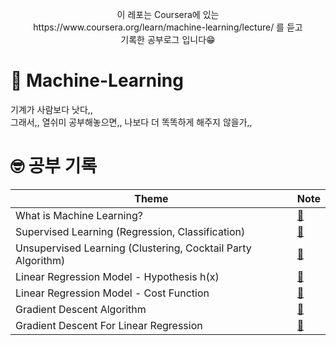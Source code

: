  <p align="center"> 
  이 레포는 Coursera에 있는<br>
 https://www.coursera.org/learn/machine-learning/lecture/ 를 듣고<br>
기록한 공부로그 입니다😁<br> </p>

# 👾 Machine-Learning

기계가 사람보다 낫다,,<br>
그래서,, 열쉬미 공부해놓으면,, 나보다 더 똑똑하게 해주지 않을가,,<br>


# 🤓 공부 기록
| Theme                     | Note                                                         |
| ------------------------- | ------------------------------------------------------------ |
| What is Machine Learning? | [📝](https://velog.io/@mindyeoi/Machine-Learning-What-is-Machine-Learning) |
| Supervised Learning (Regression, Classification) | [📝](https://velog.io/@mindyeoi/Machine-Learning-%EC%A7%80%EB%8F%84%ED%95%99%EC%8A%B5Supervised-Learning-%ED%9A%8C%EA%B7%80%EB%AC%B8%EC%A0%9C-%EB%B6%84%EB%A5%98%EB%AC%B8%EC%A0%9C)|
| Unsupervised Learning (Clustering, Cocktail Party Algorithm) | [📝](https://velog.io/@mindyeoi/Machine-Learning-%EB%B9%84%EC%A7%80%EB%8F%84-%ED%95%99%EC%8A%B5Unsupervised-Learning-%ED%81%B4%EB%9F%AC%EC%8A%A4%ED%84%B0%EB%A7%81-%EC%95%8C%EA%B3%A0%EB%A6%AC%EC%A6%98-%EC%B9%B5%ED%85%8C%EC%9D%BC-%ED%8C%8C%ED%8B%B0-%EC%95%8C%EA%B3%A0%EB%A6%AC%EC%A6%98)|
| Linear Regression Model - Hypothesis h(x) | [📝](https://velog.io/@mindyeoi/Machine-Learning-Linear-Regression) |
| Linear Regression Model - Cost Function | [📝](https://velog.io/@mindyeoi/Machine-Learning-Cost-Function%EA%B3%BC-Linear-Regression) |
| Gradient Descent Algorithm | [📝](https://velog.io/@mindyeoi/Machine-Learning-Gradient-Descent-Algorithm) |
|Gradient Descent For Linear Regression| [📝](https://velog.io/@mindyeoi/Machine-Learning-Gradient-Descent-For-Linear-Regression) |

